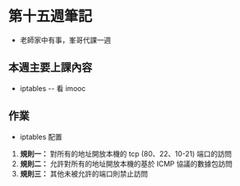 # 第十五週筆記
* 老師家中有事，峯哥代課一週

## 本週主要上課內容
* iptables -- 看 imooc

## 作業
* iptables 配置
1. **規則一：** 對所有的地址開放本機的 tcp (80、22、10-21) 端口的訪問
2. **規則二：** 允許對所有的地址開放本機的基於 ICMP 協議的數據包訪問
3. **規則三：** 其他未被允許的端口則禁止訪問